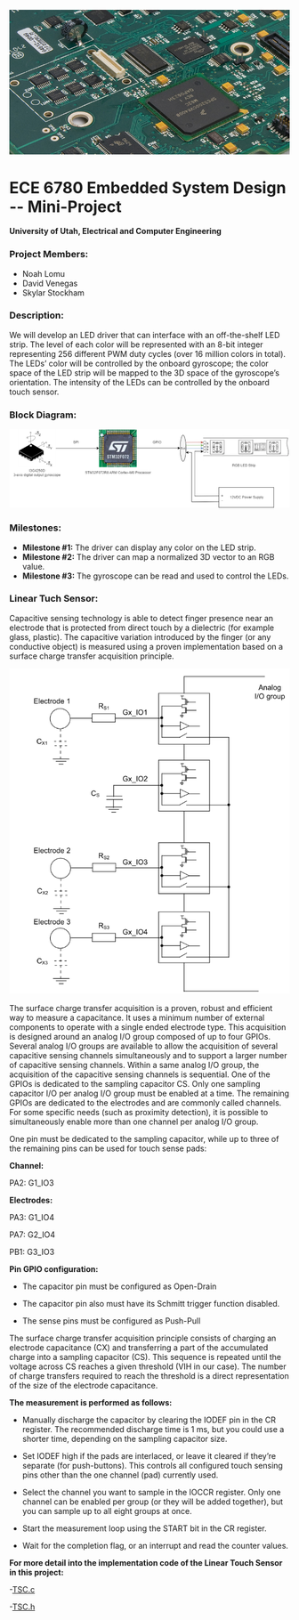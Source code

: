 ![Main](/assets/images/embedded.jpg)

# ECE 6780 Embedded System Design -- Mini-Project
**University of Utah, Electrical and Computer Engineering**

### Project Members:

- Noah Lomu
- David Venegas
- Skylar Stockham

### Description:

We will develop an LED driver that can interface with an off-the-shelf LED strip. The level of each color will be represented with an 8-bit integer representing 256 different PWM duty cycles (over 16 million colors in total). The LEDs’ color will be controlled by the onboard gyroscope; the color space of the LED strip will be mapped to the 3D space of the gyroscope’s orientation. The intensity of the LEDs can be controlled by the onboard touch sensor.

### Block Diagram:

![BlockDiagram](/assets/images/BlockDiagram.png)

### Milestones:

- **Milestone #1:** The driver can display any color on the LED strip.
- **Milestone #2:** The driver can map a normalized 3D vector to an RGB value.
- **Milestone #3:** The gyroscope can be read and used to control the LEDs.

### Linear Tuch Sensor:
Capacitive sensing technology is able to detect finger presence near an electrode that is protected from direct touch by a dielectric (for example glass, plastic). The capacitive variation introduced by the finger (or any conductive object) is measured using a proven implementation based on a surface charge transfer acquisition principle.

![BlockDiagram](/assets/images/TSC/Surface_charge_transfer.png)

The surface charge transfer acquisition is a proven, robust and efficient way to measure a capacitance. It uses a minimum number of external components to operate with a single ended electrode type. This acquisition is designed around an analog I/O group composed of up to four GPIOs. Several analog I/O groups are available to allow the acquisition of several capacitive sensing channels simultaneously and to support a larger number of capacitive sensing channels. Within a same analog I/O group, the acquisition of the capacitive sensing channels is sequential. One of the GPIOs is dedicated to the sampling capacitor CS. Only one sampling capacitor I/O per analog I/O group must be enabled at a time. The remaining GPIOs are dedicated to the electrodes and are commonly called channels. For some specific needs (such as proximity detection), it is possible to simultaneously enable more than one channel per analog I/O group.

One pin must be dedicated to the sampling capacitor, while up to three of the remaining pins can be used for touch sense pads:

**Channel:**

PA2: G1_IO3

**Electrodes:**

PA3: G1_IO4

PA7: G2_IO4

PB1: G3_IO3

**Pin GPIO configuration:**
- The capacitor pin must be configured as Open-Drain

- The capacitor pin also must have its Schmitt trigger function disabled.

- The sense pins must be configured as Push-Pull


The surface charge transfer acquisition principle consists of charging an electrode capacitance (CX) and transferring a part of the accumulated charge into a sampling capacitor (CS). This sequence is repeated until the voltage across CS reaches a given threshold (VIH in our case). The number of charge transfers required to reach the threshold is a direct representation of the size of the electrode capacitance.

**The measurement is performed as follows:**

- Manually discharge the capacitor by clearing the IODEF pin in the CR register. The recommended discharge time is 1 ms, but you could use a shorter time, depending on the sampling capacitor size.

- Set IODEF high if the pads are interlaced, or leave it cleared if they’re separate (for push-buttons). This controls all configured touch sensing pins other than the one channel (pad) currently used.

- Select the channel you want to sample in the IOCCR register. Only one channel can be enabled per group (or they will be added together), but you can sample up to all eight groups at once.
  
- Start the measurement loop using the START bit in the CR register.
  
- Wait for the completion flag, or an interrupt and read the counter values.

**For more detail into the implementation code of the Linear Touch Sensor in this project:**

-[TSC.c](<Core/Src/tsc.c>)

-[TSC.h](<Core/Inc/tsc.h>)
